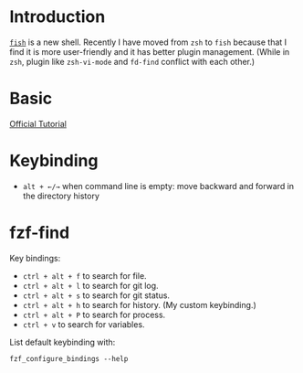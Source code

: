 # Introduction
[`fish`](https://fishshell.com/) is a new shell. Recently I have moved from `zsh` to `fish` because that I find it is more user-friendly and it has better plugin management. (While in `zsh`, plugin like `zsh-vi-mode` and `fd-find` conflict with each other.)

# Basic
[Official Tutorial](https://fishshell.com/docs/current/tutorial.html)

# Keybinding
- `alt + ←/→` when command line is empty: move backward and forward in the directory history

# fzf-find
Key bindings:
- `ctrl + alt + f` to search for file.
- `ctrl + alt + l` to search for git log.
- `ctrl + alt + s` to search for git status.
- `ctrl + alt + h` to search for history. (My custom keybinding.)
- `ctrl + alt + P` to search for process.
- `ctrl + v` to search for variables.

List default keybinding with:
```fish
fzf_configure_bindings --help
```